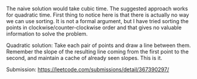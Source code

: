 The naive solution would take cubic time. The suggested approach works
for quadratic time. First thing to notice here is that there is actually
no way we can use sorting. It is not a formal argument, but I have tried
sorting the points in clockwise/counter-clockwise order and that gives
no valuable information to solve the problem.

Quadratic solution:
Take each pair of points and draw a line between them. Remember the
slope of the resulting line coming from the first point to the second,
and maintain a cache of already seen slopes. This is it.

Submission:
https://leetcode.com/submissions/detail/367390297/